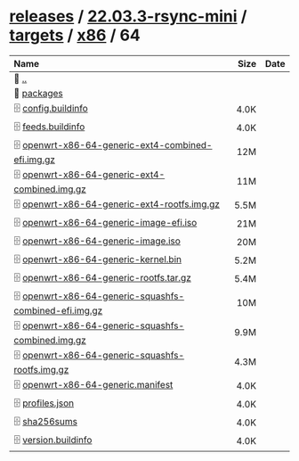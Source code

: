 ---
---

# [releases](/releases/) / [22.03.3-rsync-mini](/releases/22.03.3-rsync-mini/) / [targets](/releases/22.03.3-rsync-mini/targets/) / [x86](/releases/22.03.3-rsync-mini/targets/x86/) / 64


| Name | Size | Date |
|:---|---:|---|
| 📁 [..](../) | | |
| 📁 [packages](packages) | | |
| 🗄️ [config.buildinfo](./config.buildinfo) | 4.0K | |
| 🗄️ [feeds.buildinfo](./feeds.buildinfo) | 4.0K | |
| 🗄️ [openwrt-x86-64-generic-ext4-combined-efi.img.gz](./openwrt-x86-64-generic-ext4-combined-efi.img.gz) | 12M | |
| 🗄️ [openwrt-x86-64-generic-ext4-combined.img.gz](./openwrt-x86-64-generic-ext4-combined.img.gz) | 11M | |
| 🗄️ [openwrt-x86-64-generic-ext4-rootfs.img.gz](./openwrt-x86-64-generic-ext4-rootfs.img.gz) | 5.5M | |
| 🗄️ [openwrt-x86-64-generic-image-efi.iso](./openwrt-x86-64-generic-image-efi.iso) | 21M | |
| 🗄️ [openwrt-x86-64-generic-image.iso](./openwrt-x86-64-generic-image.iso) | 20M | |
| 🗄️ [openwrt-x86-64-generic-kernel.bin](./openwrt-x86-64-generic-kernel.bin) | 5.2M | |
| 🗄️ [openwrt-x86-64-generic-rootfs.tar.gz](./openwrt-x86-64-generic-rootfs.tar.gz) | 5.4M | |
| 🗄️ [openwrt-x86-64-generic-squashfs-combined-efi.img.gz](./openwrt-x86-64-generic-squashfs-combined-efi.img.gz) | 10M | |
| 🗄️ [openwrt-x86-64-generic-squashfs-combined.img.gz](./openwrt-x86-64-generic-squashfs-combined.img.gz) | 9.9M | |
| 🗄️ [openwrt-x86-64-generic-squashfs-rootfs.img.gz](./openwrt-x86-64-generic-squashfs-rootfs.img.gz) | 4.3M | |
| 🗄️ [openwrt-x86-64-generic.manifest](./openwrt-x86-64-generic.manifest) | 4.0K | |
| 🗄️ [profiles.json](./profiles.json) | 4.0K | |
| 🗄️ [sha256sums](./sha256sums) | 4.0K | |
| 🗄️ [version.buildinfo](./version.buildinfo) | 4.0K | |

